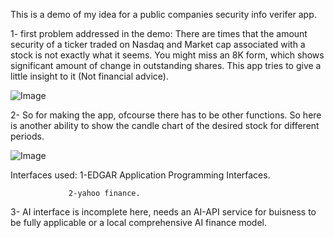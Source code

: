 
This is a demo of my idea for a public companies security info verifer app.


1- first problem addressed in the demo: There are times that the amount security of a ticker traded on Nasdaq  and Market cap associated with a stock 
is not exactly what it seems. You might miss an 8K form, which shows significant amount of change in outstanding shares.
This app tries to give a little insight to it (Not financial advice).   

![Image](https://github.com/user-attachments/assets/64da117c-a8d2-4bd8-ab00-e292810229f4)


2- So for making the app, ofcourse there has to be other functions. So here is another ability to show the candle chart of the desired stock for different periods.

![Image](https://github.com/user-attachments/assets/51e4ebc8-fd9d-4c6d-852b-7b412cced1e7)


Interfaces used: 1-EDGAR Application Programming Interfaces.

                 2-yahoo finance.

3- AI interface is incomplete here, needs an AI-API service for buisness to be fully applicable or a local comprehensive AI finance model. 

